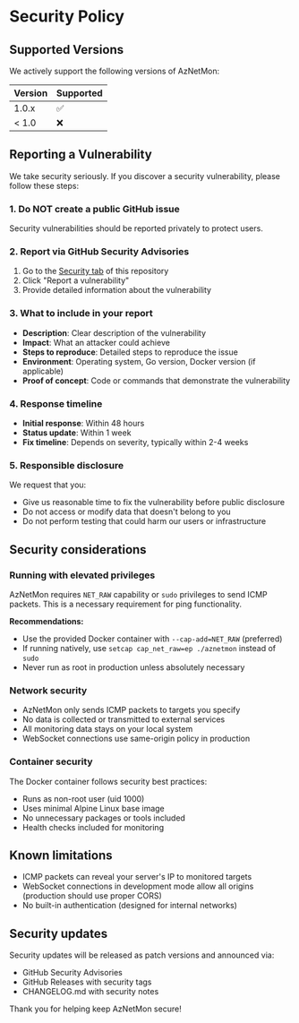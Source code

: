 # Security Policy

## Supported Versions

We actively support the following versions of AzNetMon:

| Version | Supported          |
| ------- | ------------------ |
| 1.0.x   | :white_check_mark: |
| < 1.0   | :x:                |

## Reporting a Vulnerability

We take security seriously. If you discover a security vulnerability, please follow these steps:

### 1. Do NOT create a public GitHub issue

Security vulnerabilities should be reported privately to protect users.

### 2. Report via GitHub Security Advisories

1. Go to the [Security tab](https://github.com/nirmalchrist/aznetmon/security) of this repository
2. Click "Report a vulnerability"
3. Provide detailed information about the vulnerability

### 3. What to include in your report

- **Description**: Clear description of the vulnerability
- **Impact**: What an attacker could achieve
- **Steps to reproduce**: Detailed steps to reproduce the issue
- **Environment**: Operating system, Go version, Docker version (if applicable)
- **Proof of concept**: Code or commands that demonstrate the vulnerability

### 4. Response timeline

- **Initial response**: Within 48 hours
- **Status update**: Within 1 week
- **Fix timeline**: Depends on severity, typically within 2-4 weeks

### 5. Responsible disclosure

We request that you:
- Give us reasonable time to fix the vulnerability before public disclosure
- Do not access or modify data that doesn't belong to you
- Do not perform testing that could harm our users or infrastructure

## Security considerations

### Running with elevated privileges

AzNetMon requires `NET_RAW` capability or `sudo` privileges to send ICMP packets. This is a necessary requirement for ping functionality.

**Recommendations:**
- Use the provided Docker container with `--cap-add=NET_RAW` (preferred)
- If running natively, use `setcap cap_net_raw=ep ./aznetmon` instead of `sudo`
- Never run as root in production unless absolutely necessary

### Network security

- AzNetMon only sends ICMP packets to targets you specify
- No data is collected or transmitted to external services
- All monitoring data stays on your local system
- WebSocket connections use same-origin policy in production

### Container security

The Docker container follows security best practices:
- Runs as non-root user (uid 1000)
- Uses minimal Alpine Linux base image
- No unnecessary packages or tools included
- Health checks included for monitoring

## Known limitations

- ICMP packets can reveal your server's IP to monitored targets
- WebSocket connections in development mode allow all origins (production should use proper CORS)
- No built-in authentication (designed for internal networks)

## Security updates

Security updates will be released as patch versions and announced via:
- GitHub Security Advisories
- GitHub Releases with security tags
- CHANGELOG.md with security notes

Thank you for helping keep AzNetMon secure!
